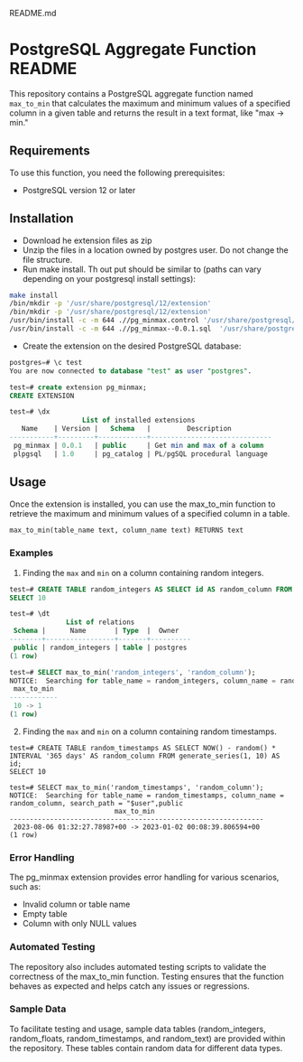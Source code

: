 README.md

# PostgreSQL Aggregate Function README

This repository contains a PostgreSQL aggregate function named `max_to_min` that calculates the maximum and minimum values of a specified column in a given table and returns the result in a text format, like "max -> min."

## Requirements

To use this function, you need the following prerequisites:

- PostgreSQL version 12 or later

## Installation

- Download he extension files as zip
- Unzip the files in a location owned by postgres user. Do not change the file structure.
- Run make install. Th out put should be similar to (paths can vary depending on your postgresql install settings):

```bash
make install
/bin/mkdir -p '/usr/share/postgresql/12/extension'
/bin/mkdir -p '/usr/share/postgresql/12/extension'
/usr/bin/install -c -m 644 .//pg_minmax.control '/usr/share/postgresql/12/extension/'
/usr/bin/install -c -m 644 .//pg_minmax--0.0.1.sql  '/usr/share/postgresql/12/extension/'
```

- Create the extension on the desired PostgreSQL database:

```sql
postgres=# \c test
You are now connected to database "test" as user "postgres".

test=# create extension pg_minmax;
CREATE EXTENSION

test=# \dx
                  List of installed extensions
   Name    | Version |   Schema   |         Description
-----------+---------+------------+------------------------------
 pg_minmax | 0.0.1   | public     | Get min and max of a column
 plpgsql   | 1.0     | pg_catalog | PL/pgSQL procedural language
```

## Usage

Once the extension is installed, you can use the max_to_min function to retrieve the maximum and minimum values of a specified column in a table.

```sql
max_to_min(table_name text, column_name text) RETURNS text
```

### Examples

1. Finding the `max` and `min` on a column containing random integers.

```sql
test=# CREATE TABLE random_integers AS SELECT id AS random_column FROM generate_series(1, 10) AS id;
SELECT 10

test=# \dt
              List of relations
 Schema |      Name       | Type  |  Owner
--------+-----------------+-------+----------
 public | random_integers | table | postgres
(1 row)

test=# SELECT max_to_min('random_integers', 'random_column');
NOTICE:  Searching for table_name = random_integers, column_name = random_column, search_path = "$user",public
 max_to_min
------------
 10 -> 1
(1 row)
```

2. Finding the `max` and `min` on a column containing random timestamps.

```
test=# CREATE TABLE random_timestamps AS SELECT NOW() - random() * INTERVAL '365 days' AS random_column FROM generate_series(1, 10) AS id;
SELECT 10

test=# SELECT max_to_min('random_timestamps', 'random_column');
NOTICE:  Searching for table_name = random_timestamps, column_name = random_column, search_path = "$user",public
                          max_to_min
---------------------------------------------------------------
 2023-08-06 01:32:27.78987+00 -> 2023-01-02 00:08:39.806594+00
(1 row)
```

### Error Handling
The pg_minmax extension provides error handling for various scenarios, such as:

- Invalid column or table name
- Empty table
- Column with only NULL values

### Automated Testing
The repository also includes automated testing scripts to validate the correctness of the max_to_min function. Testing ensures that the function behaves as expected and helps catch any issues or regressions.

### Sample Data
To facilitate testing and usage, sample data tables (random_integers, random_floats, random_timestamps, and random_text) are provided within the repository. These tables contain random data for different data types.